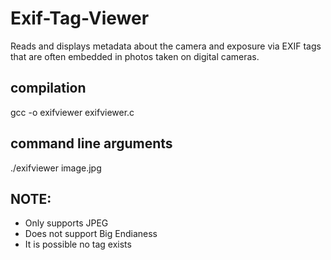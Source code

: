 # Exif-Tag-Viewer
Reads and displays metadata about the camera and exposure via EXIF tags that are often embedded in photos taken on digital cameras.

## compilation
gcc -o exifviewer exifviewer.c

## command line arguments
./exifviewer image.jpg

## NOTE:
* Only supports JPEG <br/>
* Does not support Big Endianess <br/>
* It is possible no tag exists

